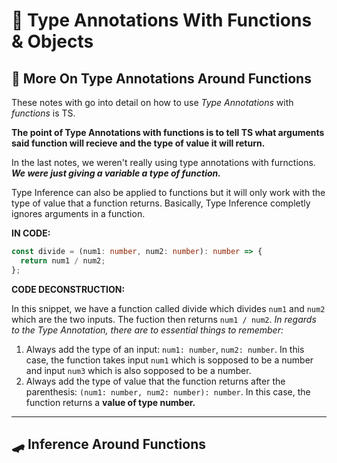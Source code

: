 # 📸 Type Annotations With Functions & Objects

## 🏏 More On Type Annotations Around Functions

These notes with go into detail on how to use _Type Annotations_ with _functions_ is TS.

**The point of Type Annotations with functions is to tell TS what arguments said function will recieve and the type of value it will return.**

In the last notes, we weren't really using type annotations with furnctions. **_We were just giving a variable a type of function._**

Type Inference can also be applied to functions but it will only work with the type of value that a function returns. Basically, Type Inference completly ignores arguments in a function.

**IN CODE:**

```ts
const divide = (num1: number, num2: number): number => {
  return num1 / num2;
};
```

**CODE DECONSTRUCTION:**

In this snippet, we have a function called divide which divides `num1` and `num2` which are the two inputs. The fuction then returns `num1 / num2`. _In regards to the Type Annotation, there are to essential things to remember:_

1. Always add the type of an input: `num1: number`, `num2: number`. In this case, the function takes input `num1` which is sopposed to be a number and input `num3` which is also sopposed to be a number.
2. Always add the type of value that the function returns after the parenthesis: `(num1: number, num2: number): number`. In this case, the function returns a **value of type number.**

---

## 🛹 Inference Around Functions

